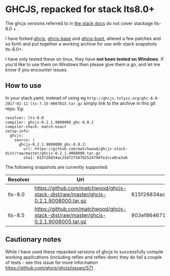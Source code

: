 # GHCJS, repacked for stack lts8.0+

The ghcjs versions referred to in [the stack docs](https://docs.haskellstack.org/en/stable/ghcjs/) do not cover stackage lts-8.0 + .

I have forked [ghcjs](https://github.com/matchwood/ghcjs), [ghcjs-base](https://github.com/matchwood/ghcjs-base) and [ghcjs-boot](https://github.com/matchwood/ghcjs-boot), altered a few patches and so forth and put together a working archive for use with stack snapshots lts-8.0+. 

I have only tested these on linux, they have **not been tested on Windows**. If you'd like to use them on Windows then please give them a go, and let me know if you encounter issues.

## How to use
In your stack.yaml, instead of using eg `http://ghcjs.tolysz.org/ghc-8.0-2017-01-11-lts-7.15-9007015.tar.gz` simply link to the archive in this git repo.
Eg: 

    resolver: lts-8.0
    compiler: ghcjs-0.2.1.9008000_ghc-8.0.2
    compiler-check: match-exact
    setup-info:
      ghcjs:
        source: |
          ghcjs-0.2.1.9008000_ghc-8.0.2:
            url: https://github.com/matchwood/ghcjs-stack-dist/raw/master/ghcjs-0.2.1.9008000.tar.gz
            sha1: 815f26834ac25d72f58792524740fe3cca0ce3a6

The following snapshots are currently supported:

| Resolver | Url | sha1 |
| --- | --- | --- |
| lts-8.0 | https://github.com/matchwood/ghcjs-stack-dist/raw/master/ghcjs-0.2.1.9008000.tar.gz | 815f26834ac25d72f58792524740fe3cca0ce3a6 |
| lts-8.5 | https://github.com/matchwood/ghcjs-stack-dist/raw/master/ghcjs-0.2.1.9008005.tar.gz | 903ef8646719b688ccf6cd416e4d588a7d4ec911 |

## Cautionary notes
While I have used these repacked versions of ghcjs to successfully compile working applications (including reflex and reflex-dom) they do fail a couple of tests - see this issue for more information https://github.com/ghcjs/ghcjs/issues/571 . 
